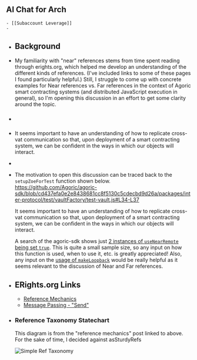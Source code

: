 ## AI Chat for Arch
	- [[Subaccount Leverage]]
	-
- ## Background
- My familiarity with "near" references stems from time spent reading through erights.org, which helped me develop an understanding of the different kinds of references. (I've included links to some of these pages I found particularly helpful.) Still, I struggle to come up with concrete examples for Near references vs. Far references in the context of Agoric smart contracting systems (and distributed JavaScript execution in general), so I'm opening this discussion in an effort to get some clarity around the topic.
- ###
- It seems important to have an understanding of how to replicate cross-vat communication so that, upon deployment of a smart contracting system, we can be confident in the ways in which our objects will interact.
-
- The motivation to open this discussion can be traced back to  the `setupZoeForTest` function shown below. 
  https://github.com/Agoric/agoric-sdk/blob/cd437efa0e2e8438681cc8f5130c5cdecbd9d26a/packages/inter-protocol/test/vaultFactory/test-vault.js#L34-L37
  
  It seems important to have an understanding of how to replicate cross-vat communication so that, upon deployment of a smart contracting system, we can be confident in the ways in which our objects will interact. 
  
  A search of the agoric-sdk shows just [2 instances of `useNearRemote` being set `true`](https://github.com/search?q=repo%3AAgoric%2Fagoric-sdk%20useNearRemote%3A%20true&type=code). This is quite a small sample size, so any input on how this function is used, when to use it, etc. is greatly appreciated! Also, any input on the [usage of `makeLoopback`](https://github.com/search?q=repo%3AAgoric%2Fagoric-sdk%20makeLoopback&type=code) would be really helpful as it seems relevant to the discussion of Near and Far references.
- ## ERights.org Links
  * [Reference Mechanics](http://erights.org/elib/concurrency/refmech.html)
  * [Message Passing - "Send"](http://erights.org/elib/concurrency/msg-passing.html#send)
- ### Reference Taxonomy Statechart
  This diagram is from the "reference mechanics" post linked to above. For the sake of time, I decided against asSturdyRefs
  
  ![Simple Ref Taxonomy](http://erights.org/elib/concurrency/images/ref-taxonomy.gif)